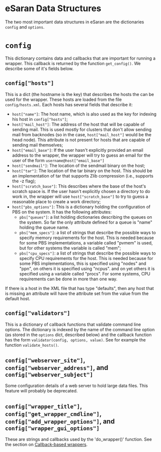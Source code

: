 # eSaran Data Structures #

The two most important data structures in eSaran are the dictionaries `config` and `options`.

# `config` #

This dictionary contains data and callbacks that are important for running a wrapper. This callback is returned by the function `get_config()`. We describe some of it's fields below.

## `config["hosts"]` ##

This is a dict (the hostname is the key) that describes the hosts the can be used for the wrapper. These hosts are loaded from the file `config/hosts.xml`. Each hosts has several fields that describe it:
  * `host["name"]`: The host name, which is also used as the key for indexing his host in `config["hosts"]`;
  * `host["mail_host"]`: The address of the host that will be capable of sending mail. This is used mostly for clusters that don't allow sending mail from backnodes (so in the case, `host["mail_host"]` would be the head node). This attribute is not present for hosts that are capable of sending mail themselves;
  * `host["email_base"]`: If the user hasn't explicitly provided an email address to the wrapper, the wrapper will try to guess an email for the user of the form `username@host["email_base"]`
  * `host["sendmail"]`: The location of the sendmail binary on the host;
  * `host["tar"]`: The location of the tar binary on the host. This should be an implementation of tar that supports Zlib compression (i.e., supports the -z flag);
  * `host["scratch_base"]`: This describes where the base of the host's scratch space is. If the user hasn't explicitly chosen a directory to do work in, the wrapper will use `host["scratch_base"]` to try to guess a reasonable place to create a work directory;
  * `host["pbs_options"]`: This is a dictionary holding the configuration of PBS on the system. It has the following attributes:
    * `pbs["queues"]`: a list holding dictionaries describing the queues on the system. So far the only attribute defined for a queue is "name" holding the queue name.
    * `pbs["mem_specs"]`: a list of strings that describe the possible ways to specify memory requirements for the host. This is needed because for some PBS implementations, a variable called "pvmem" is used, but for other systems the variable is called "mem";
    * `pbs["cpu_specs"]`: a list of strings that describe the possible ways to specify CPU requirements for the host. This is needed because for some PBS implementations, this is specified using "nodes" and "ppn", on others it is specified using "ncpus". and on yet others it is specified using a variable called "procs". For some systems, CPU requirements can be done in more than one way.

If there is a host in the XML file that has type "defaults", then any host that is missing an attribute will have the attribute set from the value from the default host.

## `config["validators"]` ##

This is a dictionary of callback functions that validate command line options. The dictionary is indexed by the name of the command line option (as stored in the `options` dict, described below) and the callback function has the form `validator(config, options, value)`. See for example the function `validate_hosts()`.

## `config["webserver_site"]`, `config["webserver_address"]`, and `config["webserver_subject"]` ##

Some configuration details of a web server to hold large data files. This feature will probably be deprecated.

## `config["wrapper_title"]`, `config["get_wrapper_cmdline"]`, `config["add_wrapper_options"]`, and `config["wrapper_gui_options"]` ##

These are strings and callbacks used by the 'do\_wrapper()' function. See the section on
[Callback-based wrappers](eSaranCallbackWrappers.md).